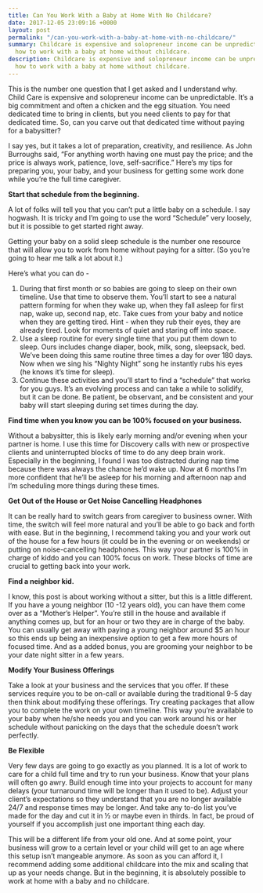 ```yaml
---
title: Can You Work With a Baby at Home With No Childcare?
date: 2017-12-05 23:09:16 +0000
layout: post
permalink: "/can-you-work-with-a-baby-at-home-with-no-childcare/"
summary: Childcare is expensive and solopreneur income can be unpredictable. Here's
  how to work with a baby at home without childcare.
description: Childcare is expensive and solopreneur income can be unpredictable. Here's
  how to work with a baby at home without childcare.
---
```

This is the number one question that I get asked and I understand why. Child Care is expensive and solopreneur income can be unpredictable. It’s a big commitment and often a chicken and the egg situation. You need dedicated time to bring in clients, but you need clients to pay for that dedicated time. So, can you carve out that dedicated time without paying for a babysitter?

I say yes, but it takes a lot of preparation, creativity, and resilience. As John Burroughs said, “For anything worth having one must pay the price; and the price is always work, patience, love, self-sacrifice.” Here’s my tips for preparing you, your baby, and your business for getting some work done while you’re the full time caregiver.

**Start that schedule from the beginning.**

A lot of folks will tell you that you can’t put a little baby on a schedule. I say hogwash. It is tricky and I’m going to use the word “Schedule” very loosely, but it is possible to get started right away. 

Getting your baby on a solid sleep schedule is the number one resource that will allow you to work from home without paying for a sitter. (So you’re going to hear me talk a lot about it.)

Here’s what you can do - 

1. During that first month or so babies are going to sleep on their own timeline. Use that time to observe them. You’ll start to see a natural pattern forming for when they wake up, when they fall asleep for first nap, wake up, second nap, etc. Take cues from your baby and notice when they are getting tired. Hint - when they rub their eyes, they are already tired. Look for moments of quiet and staring off into space.
2. Use a sleep routine for every single time that you put them down to sleep. Ours includes change diaper, book, milk, song, sleepsack, bed. We’ve been doing this same routine three times a day for over 180 days. Now when we sing his “Nighty Night” song he instantly rubs his eyes (he knows it’s time for sleep).
3. Continue these activities and you’ll start to find a “schedule” that works for you guys. It’s an evolving process and can take a while to solidify, but it can be done. Be patient, be observant, and be consistent and your baby will start sleeping during set times during the day.

**Find time when you know you can be 100% focused on your business.**

Without a babysitter, this is likely early morning and/or evening when your partner is home. I use this time for Discovery calls with new or prospective clients and uninterrupted blocks of time to do any deep brain work. Especially in the beginning, I found I was too distracted during nap time because there was always the chance he’d wake up. Now at 6 months I’m more confident that he’ll be asleep for his morning and afternoon nap and I’m scheduling more things during these times.

**Get Out of the House or Get Noise Cancelling Headphones**

It can be really hard to switch gears from caregiver to business owner. With time, the switch will feel more natural and you’ll be able to go back and forth with ease. But in the beginning, I recommend taking you and your work out of the house for a few hours (it could be in the evening or on weekends) or putting on noise-cancelling headphones. This way your partner is 100% in charge of kiddo and you can 100% focus on work. These blocks of time are crucial to getting back into your work.

**Find a neighbor kid.**

I know, this post is about working without a sitter, but this is a little different. If you have a young neighbor (10 -12 years old), you can have them come over as a “Mother’s Helper”. You’re still in the house and available if anything comes up, but for an hour or two they are in charge of the baby. You can usually get away with paying a young neighbor around $5 an hour so this ends up being an inexpensive option to get a few more hours of focused time. And as a added bonus, you are grooming your neighbor to be your date night sitter in a few years.

**Modify Your Business Offerings**

Take a look at your business and the services that you offer. If these services require you to be on-call or available during the traditional 9-5 day then think about modifying these offerings. Try creating packages that allow you to complete the work on your own timeline. This way you’re available to your baby when he/she needs you and you can work around his or her schedule without panicking on the days that the schedule doesn’t work perfectly.

**Be Flexible**

Very few days are going to go exactly as you planned. It is a lot of work to care for a child full time and try to run your business. Know that your plans will often go awry. Build enough time into your projects to account for many delays (your turnaround time will be longer than it used to be). Adjust your client’s expectations so they understand that you are no longer available 24/7 and response times may be longer. And take any to-do list you’ve made for the day and cut it in ½ or maybe even in thirds. In fact, be proud of yourself if you accomplish just one important thing each day.

This will be a different life from your old one. And at some point, your business will grow to a certain level or your child will get to an age where this setup isn’t mangeable anymore. As soon as you can afford it, I recommend adding some additional childcare into the mix and scaling that up as your needs change. But in the beginning, it is absolutely possible to work at home with a baby and no childcare.